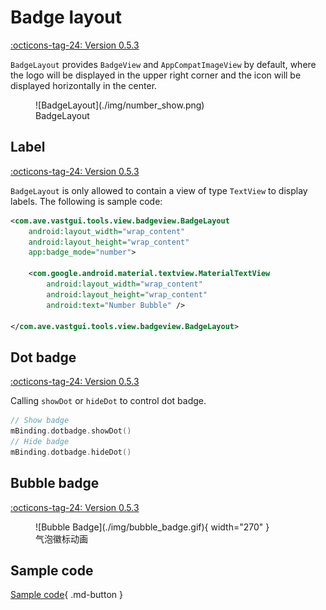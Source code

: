 # Badge layout

[:octicons-tag-24: Version 0.5.3](https://ave.entropy2020.cn/version/tools/#053)

`BadgeLayout` provides `BadgeView` and `AppCompatImageView` by default, where the logo will be displayed in the upper right corner and the icon will be displayed horizontally in the center.

<figure markdown>
  ![BadgeLayout](./img/number_show.png)
  <figcaption>BadgeLayout</figcaption>
</figure>

## Label

[:octicons-tag-24: Version 0.5.3](https://ave.entropy2020.cn/version/tools/#053)

`BadgeLayout` is only allowed to contain a view of type `TextView` to display labels. The following is sample code:

```xml
<com.ave.vastgui.tools.view.badgeview.BadgeLayout
    android:layout_width="wrap_content"
    android:layout_height="wrap_content"
    app:badge_mode="number">

    <com.google.android.material.textview.MaterialTextView
        android:layout_width="wrap_content"
        android:layout_height="wrap_content"
        android:text="Number Bubble" />

</com.ave.vastgui.tools.view.badgeview.BadgeLayout>
```

## Dot badge

[:octicons-tag-24: Version 0.5.3](https://ave.entropy2020.cn/version/tools/#053)

Calling `showDot` or `hideDot` to control dot badge.

```kotlin
// Show badge
mBinding.dotbadge.showDot()
// Hide badge
mBinding.dotbadge.hideDot()
```

## Bubble badge

[:octicons-tag-24: Version 0.5.3](https://ave.entropy2020.cn/version/tools/#053)

<figure markdown>
  ![Bubble Badge](./img/bubble_badge.gif){ width="270" }
  <figcaption>气泡徽标动画</figcaption>
</figure>

## Sample code

[Sample code](https://github.com/SakurajimaMaii/Android-Vast-Extension/blob/develop/app/src/main/kotlin/com/ave/vastgui/app/activity/view/BadgeViewActivity.kt){ .md-button }

